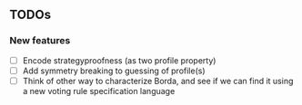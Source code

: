 ## TODOs

### New features

- [ ] Encode strategyproofness (as two profile property)
- [ ] Add symmetry breaking to guessing of profile(s)
- [ ] Think of other way to characterize Borda, and see if we can find it using a new voting rule specification language
